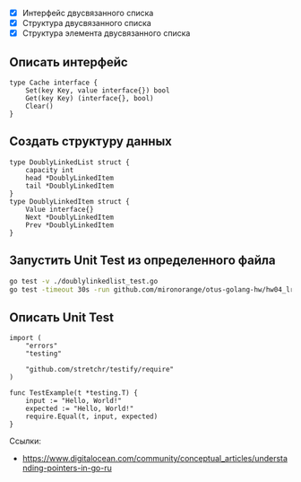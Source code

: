 
- [x] Интерфейс двусвязанного списка
- [x] Структура двусвязанного списка
- [x] Структура элемента двусвязанного списка

## Описать интерфейс

```golang
type Cache interface {
	Set(key Key, value interface{}) bool
	Get(key Key) (interface{}, bool)
	Clear()
}
```

## Создать структуру данных

```golang
type DoublyLinkedList struct {
    capacity int
    head *DoublyLinkedItem
    tail *DoublyLinkedItem
}
type DoublyLinkedItem struct {
    Value interface{}
    Next *DoublyLinkedItem
    Prev *DoublyLinkedItem
}
```

## Запустить Unit Test из определенного файла

```bash
go test -v ./doublylinkedlist_test.go
go test -timeout 30s -run github.com/mironorange/otus-golang-hw/hw04_lru_cache
```

## Описать Unit Test

```golang
import (
	"errors"
	"testing"

	"github.com/stretchr/testify/require"
)

func TestExample(t *testing.T) {
	input := "Hello, World!"
	expected := "Hello, World!"
	require.Equal(t, input, expected)
}
```

Ссылки:
- https://www.digitalocean.com/community/conceptual_articles/understanding-pointers-in-go-ru
